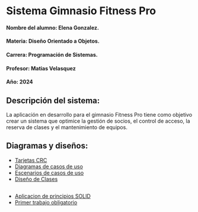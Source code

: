 # Sistema Gimnasio Fitness Pro

#### Nombre del alumno: Elena Gonzalez.
#### Materia: Diseño Orientado a Objetos.
#### Carrera: Programación de Sistemas.
#### Profesor: Matias Velasquez
#### Año: 2024

## Descripción del sistema:

La aplicación en desarrollo para el gimnasio Fitness Pro tiene como objetivo crear un sistema que optimice la gestión de socios, el control de acceso, la reserva de clases y el mantenimiento de equipos.

## Diagramas y diseños:

- [Tarjetas CRC](https://docs.google.com/spreadsheets/d/1OomoVSrbuwHEM-y7k6WIobWao9Bu1xt6/edit?usp=drive_link&ouid=109807518589464437920&rtpof=true&sd=true)
- [Diagramas de casos de uso](https://drive.google.com/file/d/1gsiWeWVw1RftMDHGxbdF4AxD5CnbAGgc/view?usp=sharing)
- [Escenarios de casos de uso](https://docs.google.com/spreadsheets/d/1vtRRywF8TDF7hpB_KhUTUw7R6Vvpzd8S/edit?usp=drive_link&ouid=109807518589464437920&rtpof=true&sd=true)
- [Diseño de Clases](https://drive.google.com/file/d/17kyrXs3DrSKaESOKjlQkZ9qv7180DXvl/view?usp=sharing)

##

- [Aplicacion de principios SOLID](https://docs.google.com/document/d/1zeelIHfmskIxSxsT9_QFaSmKfmaeu9FX/edit?usp=sharing&ouid=109807518589464437920&rtpof=true&sd=true)
- [Primer trabajo obligatorio](https://drive.google.com/file/d/1XdlgTmx5QFOxldYm9Sg7p-zLv9vgjH1o/view?usp=sharing)
